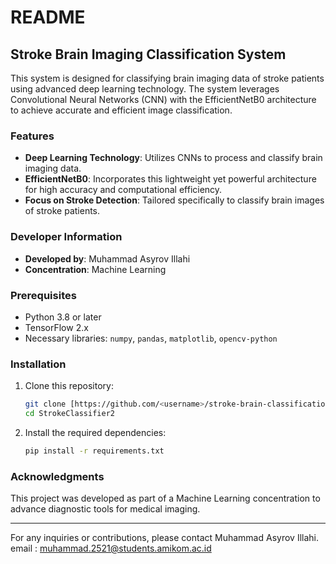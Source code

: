 # README

## Stroke Brain Imaging Classification System

This system is designed for classifying brain imaging data of stroke patients using advanced deep learning technology. The system leverages Convolutional Neural Networks (CNN) with the EfficientNetB0 architecture to achieve accurate and efficient image classification.

### Features
- **Deep Learning Technology**: Utilizes CNNs to process and classify brain imaging data.
- **EfficientNetB0**: Incorporates this lightweight yet powerful architecture for high accuracy and computational efficiency.
- **Focus on Stroke Detection**: Tailored specifically to classify brain images of stroke patients.

### Developer Information
- **Developed by**: Muhammad Asyrov Illahi
- **Concentration**: Machine Learning

### Prerequisites
- Python 3.8 or later
- TensorFlow 2.x
- Necessary libraries: `numpy`, `pandas`, `matplotlib`, `opencv-python`

### Installation
1. Clone this repository:
   ```bash
   git clone [https://github.com/<username>/stroke-brain-classification.git](https://github.com/Muhammad4340/StrokeClassifier2/)
   cd StrokeClassifier2
   ```
2. Install the required dependencies:
   ```bash
   pip install -r requirements.txt
   ```

### Acknowledgments
This project was developed as part of a Machine Learning concentration to advance diagnostic tools for medical imaging.

---

For any inquiries or contributions, please contact Muhammad Asyrov Illahi.
email : muhammad.2521@students.amikom.ac.id
